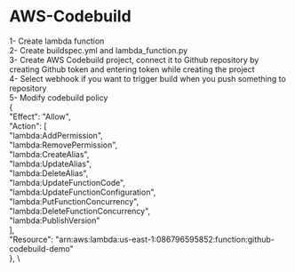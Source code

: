 # AWS-Codebuild
1- Create lambda function \
2- Create buildspec.yml and lambda_function.py \
3- Create AWS Codebuild project, connect it to Github repository by creating Github token and entering token while creating the project \
4- Select webhook if you want to trigger build when you push something to repository \
5- Modify codebuild policy \
{ \
            "Effect": "Allow", \
            "Action": [ \
                "lambda:AddPermission", \
                "lambda:RemovePermission", \
                "lambda:CreateAlias", \
                "lambda:UpdateAlias", \
                "lambda:DeleteAlias", \
                "lambda:UpdateFunctionCode", \
                "lambda:UpdateFunctionConfiguration", \
                "lambda:PutFunctionConcurrency", \
                "lambda:DeleteFunctionConcurrency", \
                "lambda:PublishVersion" \
            ], \
            "Resource": "arn:aws:lambda:us-east-1:086796595852:function:github-codebuild-demo" \
        }, \
